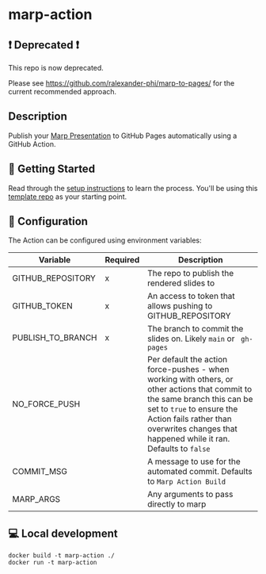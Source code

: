 # marp-action

## :exclamation: Deprecated :exclamation:

This repo is now deprecated.

Please see https://github.com/ralexander-phi/marp-to-pages/ for the current recommended approach.

## Description

Publish your [Marp Presentation](https://marp.app/) to GitHub Pages automatically using a GitHub Action.

## 🚀 Getting Started

Read through the [setup instructions](https://alexsci.com/test-marp-action/) to learn the process. You'll be using this [template repo](https://github.com/ralexander-phi/test-marp-action) as your starting point.

## 🔧 Configuration

The Action can be configured using environment variables:

| Variable | Required | Description |
| --- | --- | --- |
| GITHUB_REPOSITORY | x | The repo to publish the rendered slides to |
| GITHUB_TOKEN | x | An access to token that allows pushing to GITHUB_REPOSITORY |
| PUBLISH_TO_BRANCH | x | The branch to commit the slides on. Likely `main` or ` gh-pages`  |
| NO_FORCE_PUSH |  | Per default the action force-pushes - when working with others, or other actions that commit to the same branch this can be set to `true` to ensure the Action fails rather than overwrites changes that happened while it ran. Defaults to `false` |
| COMMIT_MSG |  | A message to use for the automated commit. Defaults to `Marp Action Build` |
| MARP_ARGS |  | Any arguments to pass directly to marp |

## 💻 Local development

    docker build -t marp-action ./
    docker run -t marp-action
